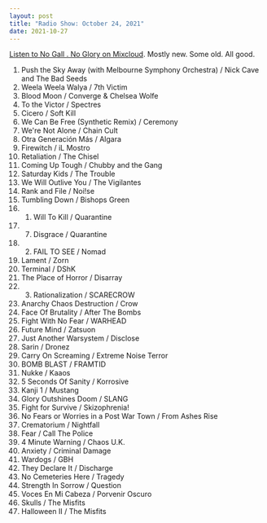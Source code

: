 ```yaml
---
layout: post
title: "Radio Show: October 24, 2021"
date: 2021-10-27
---
```


[Listen to No Gall . No Glory on Mixcloud](https://www.mixcloud.com/jimshreds/october-24-2021-no-gall-no-glory-wkdu-917fm-philadelphia/). Mostly new. Some old. All good.

1. Push the Sky Away (with Melbourne Symphony Orchestra) / Nick Cave and The Bad Seeds
2. Weela Weela Walya / 7th Victim
3. Blood Moon / Converge & Chelsea Wolfe
4. To the Victor / Spectres
5. Cicero / Soft Kill
6. We Can Be Free (Synthetic Remix) / Ceremony
7. We're Not Alone / Chain Cult
8. Otra Generación Más / Algara
9. Firewitch / iL Mostro
10. Retaliation / The Chisel
11. Coming Up Tough / Chubby and the Gang
12. Saturday Kids / The Trouble
13. We Will Outlive You / The Vigilantes
14. Rank and File / Noi!se
15. Tumbling Down / Bishops Green
16. 1. Will To Kill / Quarantine
17. 7. Disgrace / Quarantine
18. 2. FAIL TO SEE / Nomad
19. Lament / Zorn
20. Terminal / DShK
21. The Place of Horror / Disarray
22. 3. Rationalization / SCARECROW
23. Anarchy Chaos Destruction / Crow
24. Face Of Brutality / After The Bombs
25. Fight With No Fear / WARHEAD
26. Future Mind / Zatsuon
27. Just Another Warsystem / Disclose
28. Sarin / Dronez
29. Carry On Screaming / Extreme Noise Terror
30. BOMB BLAST / FRAMTID
31. Nukke / Kaaos
32. 5 Seconds Of Sanity / Korrosive
33. Kanji 1 / Mustang
34. Glory Outshines Doom / SLANG
35. Fight for Survive / Skizophrenia!
36. No Fears or Worries in a Post War Town / From Ashes Rise
37. Crematorium / Nightfall
38. Fear / Call The Police
39. 4 Minute Warning / Chaos U.K.
40. Anxiety / Criminal Damage
41. Wardogs / GBH
42. They Declare It / Discharge
43. No Cemeteries Here / Tragedy
44. Strength In Sorrow / Question
45. Voces En Mi Cabeza / Porvenir Oscuro
46. Skulls / The Misfits
47. Halloween II / The Misfits
